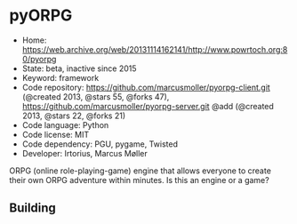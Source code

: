 # pyORPG

- Home: https://web.archive.org/web/20131114162141/http://www.powrtoch.org:80/pyorpg
- State: beta, inactive since 2015
- Keyword: framework
- Code repository: https://github.com/marcusmoller/pyorpg-client.git (@created 2013, @stars 55, @forks 47), https://github.com/marcusmoller/pyorpg-server.git @add (@created 2013, @stars 22, @forks 21)
- Code language: Python
- Code license: MIT
- Code dependency: PGU, pygame, Twisted
- Developer: Irtorius, Marcus Møller

ORPG (online role-playing-game) engine that allows everyone to create their own ORPG adventure within minutes.
Is this an engine or a game?

## Building

